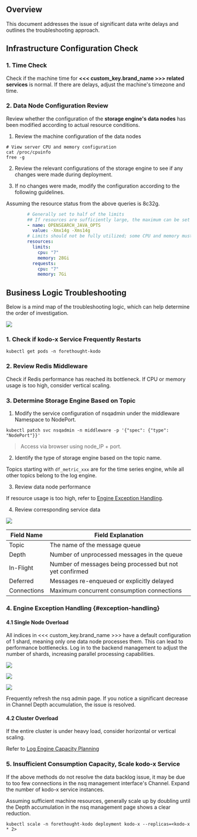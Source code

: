 ## Overview

This document addresses the issue of significant data write delays and outlines the troubleshooting approach.

## Infrastructure Configuration Check

### 1. Time Check

Check if the machine time for **<<< custom_key.brand_name >>> related services** is normal. If there are delays, adjust the machine's timezone and time.

### 2. Data Node Configuration Review

Review whether the configuration of the **storage engine's data nodes** has been modified according to actual resource conditions.

1) Review the machine configuration of the data nodes

```shell
# View server CPU and memory configuration
cat /proc/cpuinfo
free -g
```

2) Review the relevant configurations of the storage engine to see if any changes were made during deployment.

3) If no changes were made, modify the configuration according to the following guidelines.

Assuming the resource status from the above queries is 8c32g.

```yaml
        # Generally set to half of the limits
        ## If resources are sufficiently large, the maximum can be set to 32g; exceeding this will waste resources.
        - name: OPENSEARCH_JAVA_OPTS
          value: -Xmx14g -Xms14g
        # Limits should not be fully utilized; some CPU and memory must be reserved for other programs and the system.
        resources:
          limits:
            cpu: "7"
            memory: 28Gi
          requests:
            cpu: "7"
            memory: 7Gi
```

## Business Logic Troubleshooting

Below is a mind map of the troubleshooting logic, which can help determine the order of investigation.

![](img/data-write-delay_1.png)

### 1. Check if kodo-x Service Frequently Restarts

```shell
kubectl get pods -n forethought-kodo
```

### 2. Review Redis Middleware

Check if Redis performance has reached its bottleneck. If CPU or memory usage is too high, consider vertical scaling.

### 3. Determine Storage Engine Based on Topic

1) Modify the service configuration of nsqadmin under the middleware Namespace to NodePort.

```shell
kubectl patch svc nsqadmin -n middleware -p '{"spec": {"type": "NodePort"}}'
```

> Access via browser using node_IP + port.

2) Identify the type of storage engine based on the topic name.

Topics starting with `df_metric_xxx` are for the time series engine, while all other topics belong to the log engine.

3) Review data node performance

If resource usage is too high, refer to [Engine Exception Handling](#exception-handling).

4) Review corresponding service data

![](img/data-write-delay_2.png)

| Field Name | Field Explanation                                      |
| ---------- | ------------------------------------------------------- |
| Topic      | The name of the message queue                           |
| Depth      | Number of unprocessed messages in the queue             |
| In-Flight  | Number of messages being processed but not yet confirmed|
| Deferred   | Messages re-enqueued or explicitly delayed              |
| Connections| Maximum concurrent consumption connections              |

### 4. Engine Exception Handling {#exception-handling}

#### 4.1 Single Node Overload

All indices in <<< custom_key.brand_name >>> have a default configuration of 1 shard, meaning only one data node processes them. This can lead to performance bottlenecks. Log in to the backend management to adjust the number of shards, increasing parallel processing capabilities.

![](img/data-write-delay_3.png)

![](img/data-write-delay_4.png)

![](img/data-write-delay_5.png)

Frequently refresh the nsq admin page. If you notice a significant decrease in Channel Depth accumulation, the issue is resolved.

#### 4.2 Cluster Overload

If the entire cluster is under heavy load, consider horizontal or vertical scaling.

Refer to [Log Engine Capacity Planning](logengine-capacity-planning.md)

### 5. Insufficient Consumption Capacity, Scale kodo-x Service

If the above methods do not resolve the data backlog issue, it may be due to too few connections in the nsq management interface's Channel. Expand the number of kodo-x service instances.

Assuming sufficient machine resources, generally scale up by doubling until the Depth accumulation in the nsq management page shows a clear reduction.

```shell
kubectl scale -n forethought-kodo deployment kodo-x --replicas=<kodo-x * 2>
```
